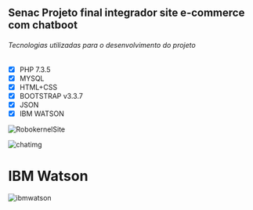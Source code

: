 ## Senac Projeto final integrador site e-commerce com  chatboot


###### Tecnologias utilizadas para o desenvolvimento do projeto

- [x] PHP 7.3.5
- [x] MYSQL
- [x] HTML+CSS
- [x] BOOTSTRAP  v3.3.7
- [x] JSON
- [x] IBM WATSON

![RobokernelSite](https://user-images.githubusercontent.com/42377719/60834946-44083400-a198-11e9-819c-eb916920a267.png)

![chatimg](https://user-images.githubusercontent.com/42377719/60915986-ada14480-a263-11e9-9578-08fbcaa645cc.PNG)

# IBM Watson

![ibmwatson](https://user-images.githubusercontent.com/42377719/60618006-615d8c80-9dab-11e9-8716-98c73728cb7c.gif)


